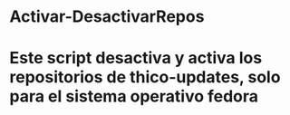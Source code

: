 # Activar-DesactivarRepos

# Este script desactiva y activa los repositorios de thico-updates, solo para el sistema operativo fedora
